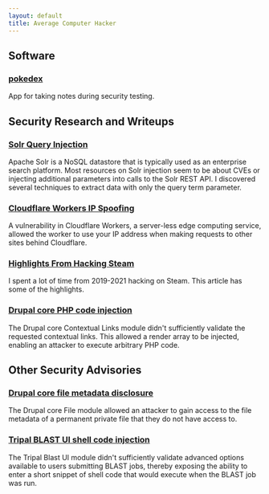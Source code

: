 ```yaml
---
layout: default
title: Average Computer Hacker
---
```


## Software

### [pokedex](https://github.com/njbooher/pokedex)

App for taking notes during security testing.

## Security Research and Writeups

### [Solr Query Injection](/security/solr-query-injection)

Apache Solr is a NoSQL datastore that is typically used as an enterprise search platform. Most resources on Solr injection seem to be about CVEs or injecting additional parameters into calls to the Solr REST API. I discovered several techniques to extract data with only the query term parameter.

### [Cloudflare Workers IP Spoofing](/security/cloudflare-workers-ip-spoofing)

A vulnerability in Cloudflare Workers, a server-less edge computing service, allowed the worker to use your IP address when making requests to other sites behind Cloudflare.

### [Highlights From Hacking Steam](/security/steam-highlights)

I spent a lot of time from 2019-2021 hacking on Steam. This article has some of the highlights.

### [Drupal core PHP code injection](/security/drupal-core-php-code-injection)

The Drupal core Contextual Links module didn't sufficiently validate the requested contextual links. This allowed a render array to be injected, enabling an attacker to execute arbitrary PHP code.

## Other Security Advisories

### [Drupal core file metadata disclosure](https://www.drupal.org/sa-core-2020-011)

The Drupal core File module allowed an attacker to gain access to the file metadata of a permanent private file that they do not have access to.

### [Tripal BLAST UI shell code injection](https://www.drupal.org/forum/newsletters/security-advisories-for-contributed-projects/2016-10-26/tripal-blast-ui-highly)

The Tripal Blast UI module didn't sufficiently validate advanced options available to users submitting BLAST jobs, thereby exposing the ability to enter a short snippet of shell code that would execute when the BLAST job was run.
